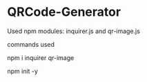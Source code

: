 # QRCode-Generator

Used npm modules: inquirer.js and qr-image.js

commands used

npm i inquirer qr-image

npm init -y

